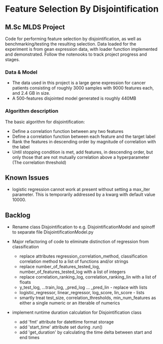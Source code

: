 # Feature Selection By Disjointification
 
## M.Sc MLDS Project
Code for performing feature selection by disjointification, as well as benchmarking/testing the resulting selection.
Data loaded for the experiment is from gean expression data, with loader function implemented and demonstrated.
Follow the notenooks to track project progress and stages.

### Data & Model
- The data used in this project is a large gene expression for cancer patients consisting of roughly 3000 samples with 9000 features each, and 2.4 GB in size.
- A 500-features disjointed model generated is roughly 440MB

### Algorithm description
The basic algorithm for disjointification:
- Define a correlation function between any two features
- Define a correlation function between each feature and the target label
- Rank the features in descending order by magnitude of correlation with the label
- Until stopping condition is met, add features, in descending order, but only those that are not mutually correlation above a hyperparameter (The correlation threshold)

## Known Issues
- logistic regression cannot work at present without setting a max_iter parameter. This is temporarily addressed by a kwarg with default value 10000.

## Backlog
- Rename class Disjointification to e.g. DisjointificationModel and spinoff to separate file DisjointificationModel.py
- Major refactoring of code to eliminate distinction of regression from classification
  - replace attributes regression_correlation_method, classification correlation method to a list of functions and/or strings
  - replace number_of_features_tested_log, number_of_features_tested_log with a list of integers
  - replace correlation_ranking_log, correlation_ranking_lin with a list of floats
  - y_test_log, ...train_log, _pred_log ... _pred_lin - replace with lists
  - logistic_regressor, linear_regressor, log_score, lin_score - lists
  - smartly treat test_size, correlation_thresholds, min_num_features as either a single numeric or an itterable of numerics

- implement runtime duration calculation for Disjointification class
  - add 'fmt' attribute for datettime format storage
  - add 'start_time' attribute set during .run()
  - add 'get_duration' by calculating the time delta between start and end times